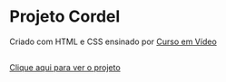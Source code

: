 # Projeto Cordel
<p> Criado com HTML e CSS ensinado por <a href="https://www.youtube.com/@CursoemVideo">Curso em Vídeo</a></p>

##
<a href="https://leofront-end.github.io/projeto-cordel/">Clique aqui para ver o projeto</a>

